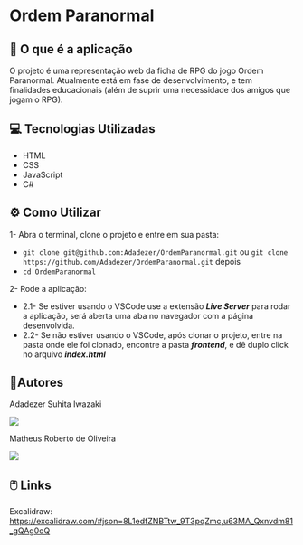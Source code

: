 # Ordem Paranormal

## 🎲 O que é a aplicação
O projeto é uma representação web da ficha de RPG do jogo Ordem Paranormal.
Atualmente está em fase de desenvolvimento, e tem finalidades educacionais (além de suprir uma necessidade dos amigos que jogam o RPG).

## 💻 Tecnologias Utilizadas

 - HTML
 - CSS
 - JavaScript
 - C#

## ⚙️ Como Utilizar
 1- Abra o terminal, clone o projeto e entre em sua pasta:

 - `git clone git@github.com:Adadezer/OrdemParanormal.git` ou `git clone https://github.com/Adadezer/OrdemParanormal.git`
depois
- `cd OrdemParanormal`

2- Rode a aplicação:

 - 2.1- Se estiver usando o VSCode use a extensão ***Live Server*** para rodar a aplicação, será aberta uma aba no navegador com a página desenvolvida.
 - 2.2- Se não estiver usando o VSCode, após clonar o projeto, entre na pasta onde ele foi clonado, encontre a pasta ***frontend***, e dê duplo click no arquivo ***index.html***

## 🧔Autores
Adadezer Suhita Iwazaki

<a href="https://github.com/Adadezer" target="_blank" rel="noopener noreferrer"><img src="https://img.shields.io/badge/GitHub-100000?style=for-the-badge&logo=github&logoColor=white"/></a>

Matheus Roberto de Oliveira

<a href="#" target="_blank" rel="noopener noreferrer"><img src="https://img.shields.io/badge/GitHub-100000?style=for-the-badge&logo=github&logoColor=white"/></a>

## 🖱️ Links
Excalidraw: https://excalidraw.com/#json=8L1edfZNBTtw_9T3pqZmc,u63MA_Qxnvdm81_gQAg0oQ
